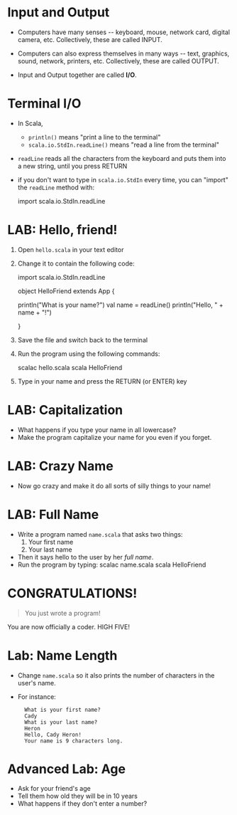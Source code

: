 <!-- next_step "logic" -->

# Input and Output

* Computers have many senses -- keyboard, mouse, network card, digital camera, etc. Collectively, these are called INPUT.

* Computers can also express themselves in many ways -- text, graphics, sound, network, printers, etc. Collectively, these are called OUTPUT.

* Input and Output together are called **I/O**.

# Terminal I/O

* In Scala,
    * `println()` means "print a line to the terminal"
    * `scala.io.StdIn.readLine()` means "read a line from the terminal"

* `readLine` reads all the characters from the keyboard and puts them into a new string, until you press RETURN
* if you don't want to type in `scala.io.StdIn` every time, you can "import" the `readLine` method with:

    import scala.io.StdIn.readLine

# LAB: Hello, friend!

1. Open `hello.scala` in your text editor
2. Change it to contain the following code:

    import scala.io.StdIn.readLine

    object HelloFriend extends App {

      println("What is your name?")
      val name = readLine()
      println("Hello, " + name + "!")

    }

3. Save the file and switch back to the terminal
4. Run the program using the following commands:

    scalac hello.scala
    scala HelloFriend

5. Type in your name and press the RETURN (or ENTER) key

# LAB: Capitalization

* What happens if you type your name in all lowercase?
* Make the program capitalize your name for you even if you forget.

# LAB: Crazy Name

* Now go crazy and make it do all sorts of silly things to your name!

# LAB: Full Name

* Write a program named `name.scala` that asks two things:
  1. Your first name
  2. Your last name
* Then it says hello to the user by her *full name*.
* Run the program by typing:
    scalac name.scala
    scala HelloFriend

# CONGRATULATIONS!

> You just wrote a program!

You are now officially a coder. HIGH FIVE!

# Lab: Name Length

* Change `name.scala` so it also prints the number of characters in the user's name.
* For instance:

        What is your first name?
        Cady
        What is your last name?
        Heron
        Hello, Cady Heron!
        Your name is 9 characters long.

# Advanced Lab: Age

* Ask for your friend's age
* Tell them how old they will be in 10 years
* What happens if they don't enter a number?

